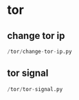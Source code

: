 # tor

## change tor ip
```python
/tor/change-tor-ip.py
```


## tor signal
```python
/tor/tor-signal.py
```

